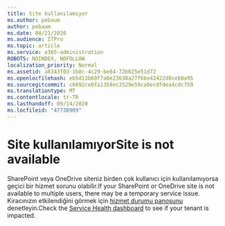 ```yaml
---
title: Site kullanılamıyor
ms.author: pebaum
author: pebaum
ms.date: 04/21/2020
ms.audience: ITPro
ms.topic: article
ms.service: o365-administration
ROBOTS: NOINDEX, NOFOLLOW
localization_priority: Normal
ms.assetid: a8343f03-1b8c-4c29-be84-72b025e51d72
ms.openlocfilehash: eb5d13b60f7a8e23638a27f6be42422d0ceb0a95
ms.sourcegitcommit: c6692ce0fa1358ec3529e59ca0ecdfdea4cdc759
ms.translationtype: MT
ms.contentlocale: tr-TR
ms.lasthandoff: 09/14/2020
ms.locfileid: "47738909"
---
```

# <a name="site-is-not-available"></a><span data-ttu-id="6b387-102">Site kullanılamıyor</span><span class="sxs-lookup"><span data-stu-id="6b387-102">Site is not available</span></span>

<span data-ttu-id="6b387-103">SharePoint veya OneDrive siteniz birden çok kullanıcı için kullanılamıyorsa geçici bir hizmet sorunu olabilir.</span><span class="sxs-lookup"><span data-stu-id="6b387-103">If your SharePoint or OneDrive site is not available to multiple users, there may be a temporary service issue.</span></span> <span data-ttu-id="6b387-104">Kiracınızın etkilendiğini görmek için [hizmet durumu panosunu](https://admin.microsoft.com/AdminPortal/Home#/servicehealth) denetleyin.</span><span class="sxs-lookup"><span data-stu-id="6b387-104">Check the [Service Health dashboard](https://admin.microsoft.com/AdminPortal/Home#/servicehealth) to see if your tenant is impacted.</span></span> 
  

